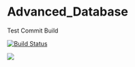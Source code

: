 # Advanced_Database

Test Commit Build

[![Build Status](http://192.168.1.14:8080/buildStatus/icon?job=NodeJSBookShopApp)](http://192.168.1.14:8080/buildStatus/icon?job=NodeJSBookShopApp)

<a href='http://192.168.1.14:8080/buildStatus/icon?job=NodeJSBookShopApp'><img src='http://192.168.1.14:8080/buildStatus/icon?job=NodeJS_BookShopApp'></a>
